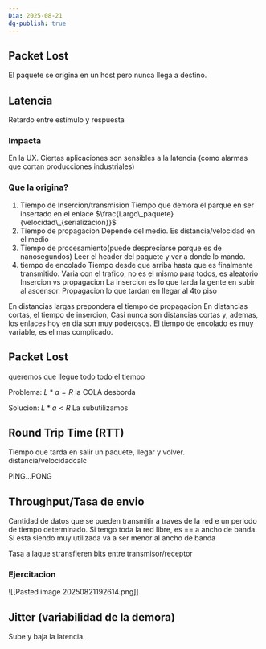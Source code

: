 ```yaml
---
Dia: 2025-08-21
dg-publish: true
---
```

## Packet Lost 

El paquete se origina en un host pero nunca llega a destino.


## Latencia 

Retardo entre estimulo y respuesta 

### Impacta
En la UX. 
Ciertas aplicaciones son sensibles a la latencia (como alarmas que cortan producciones industriales)

### Que la origina?
1. Tiempo de Insercion/transmision
	Tiempo que demora el parque en ser insertado en el enlace
	$\frac{Largo\_paquete}{velocidad\_{serializacion}}$
2. Tiempo de propagacion 
	Depende del medio. Es distancia/velocidad en el medio
3. Tiempo de procesamiento(puede despreciarse porque es de nanosegundos)
	Leer el header del paquete y ver a donde lo mando.
4. tiempo de encolado
	Tiempo desde que arriba hasta que es finalmente transmitido.
	Varia con el trafico, no es el mismo para todos, es aleatorio
Insercion vs propagacion
La insercion es lo que tarda la gente en subir al ascensor. Propagacion lo que tardan en llegar al 4to piso

En distancias largas prepondera el tiempo de propagacion 
En distancias cortas, el tiempo de insercion, Casi nunca son distancias cortas y, ademas, los enlaces hoy en dia son muy poderosos.
	El tiempo de encolado es muy variable, es el mas complicado.

## Packet Lost 

queremos que llegue todo todo el tiempo

Problema: $L*a = R$ la COLA desborda 

Solucion: $L*a<R$
La subutilizamos


## Round Trip Time (RTT) 

Tiempo que tarda en salir un paquete, llegar y volver. 
distancia/velocidadcalc

PING...PONG 

## Throughput/Tasa de envio

Cantidad de datos que se pueden transmitir a traves de la red e un periodo de tiempo determinado. Si tengo toda la red libre, es == a ancho de banda. Si esta siendo muy utilizada va a ser menor al ancho de banda

Tasa a laque stransfieren bits entre transmisor/receptor


### Ejercitacion


![[Pasted image 20250821192614.png]]


## Jitter (variabilidad de la demora)
Sube y baja la latencia.